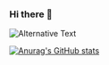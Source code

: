### Hi there 👋

<img src="https://github.com/pkplonker/blob/master/images/codeStats.svg" alt="Alternative Text"/>


[![Anurag's GitHub stats](https://github-readme-stats.vercel.app/api?username=pkplonker)](https://github.com/anuraghazra/github-readme-stats)

